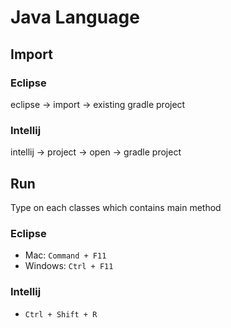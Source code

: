 # Java Language

## Import

### Eclipse

eclipse -> import -> existing gradle project

### Intellij

intellij -> project -> open -> gradle project

## Run

Type on each classes which contains main method

### Eclipse

- Mac: `Command + F11`
- Windows: `Ctrl + F11`

### Intellij

- `Ctrl + Shift + R`
